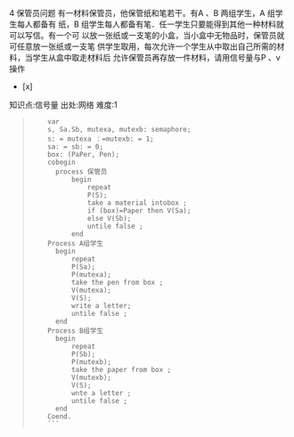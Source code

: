 4
保管员问题
有一材料保管员，他保管纸和笔若干。有A 、B 两组学生，A 组学生每人都备有 纸，B 组学生每人都备有笔．任一学生只要能得到其他一种材料就可以写信。有一个可
以放一张纸或一支笔的小盒，当小盒中无物品时，保管员就可任意放一张纸或一支笔 供学生取用，每次允许一个学生从中取出自己所需的材料，当学生从盒中取走材料后
允许保管员再存放一件材料，请用信号量与P 、v 操作
- [x]

知识点:信号量
出处:网络
难度:1
> ```
>     var
>     s, Sa.Sb, mutexa, mutexb: semaphore;
>     s: = mutexa ：=mutexb: = 1;
>     sa: = sb: = 0;
>     box: (PaPer, Pen);
>     cobegin
>     	process 保管员
>     		begin
>     			repeat
>     			P(S);
>     			take a material intobox ;
>     			if (box)=Paper then V(Sa);
>     			else V(Sb);
>     			untile false ;
>     		end
>     Process A组学生
>     	begin
>     		repeat
>     		P(Sa);
>     		P(mutexa);
>     		take the pen from box ;
>     		V(mutexa);
>     		V(S);
>     		write a letter;
>     		untile false ;
>     	end
>     Process B组学生
>     	begin
>     		repeat
>     		P(Sb);
>     		P(mutexb);
>     		take the paper from box ;
>     		V(mutexb);
>     		V(S);
>     		wnte a letter ;
>     		untile false ;
>     	end
>     Coend.
>     ```
